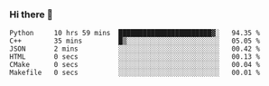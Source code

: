 ### Hi there 👋

<!--START_SECTION:waka-->

```text
Python     10 hrs 59 mins  ███████████████████████▓░   94.35 %
C++        35 mins         █▒░░░░░░░░░░░░░░░░░░░░░░░   05.05 %
JSON       2 mins          ░░░░░░░░░░░░░░░░░░░░░░░░░   00.42 %
HTML       0 secs          ░░░░░░░░░░░░░░░░░░░░░░░░░   00.13 %
CMake      0 secs          ░░░░░░░░░░░░░░░░░░░░░░░░░   00.04 %
Makefile   0 secs          ░░░░░░░░░░░░░░░░░░░░░░░░░   00.01 %
```

<!--END_SECTION:waka-->
